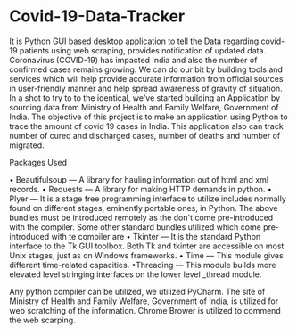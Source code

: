# Covid-19-Data-Tracker
It is Python GUI based desktop application to tell the Data regarding covid-19  patients using web scraping, provides notification of updated data.
Coronavirus (COVID-19) has impacted India and also the number of confirmed cases remains growing. We can do our bit by building tools and services which will help provide accurate information from official sources in user-friendly manner and help spread awareness of gravity of situation. In a shot to try to to the identical, we've started building an Application by sourcing data from Ministry of Health and Family Welfare, Government of India. The objective of this project is to make an application using Python to trace the amount of covid 19 cases in India. This application also can track number of cured and discharged cases, number of deaths and number of migrated.

Packages Used

• Beautifulsoup — A library for hauling information out of html and xml records. 
• Requests — A library for making HTTP demands in python. 
• Plyer — It is a stage free programming interface to utilize includes normally found on different stages, eminently portable ones, in Python. The above bundles must be introduced remotely as the don't come pre-introduced with the compiler. Some other standard bundles utilized which come pre-introduced with te compiler are 
• Tkinter — It is the standard Python interface to the Tk GUI toolbox. Both Tk and tkinter are accessible on most Unix stages, just as on Windows frameworks. 
• Time — This module gives different time-related capacities. 
•Threading — This module builds more elevated level stringing interfaces on the lower level _thread module. 

Any python compiler can be utilized, we utilized PyCharm. The site of Ministry of Health and Family Welfare, Government of India, is utilized for web scratching of the information. Chrome Brower is utilized to commend the web scarping.
